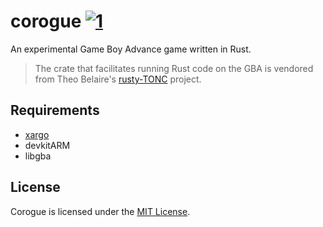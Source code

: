 # corogue [![1]][2]

An experimental Game Boy Advance game written in Rust.

> The crate that facilitates running Rust code on the GBA is vendored from
Theo Belaire's [rusty-TONC] project.


## Requirements

- [xargo]
- devkitARM
- libgba


## License

Corogue is licensed under the [MIT License].


[1]: https://travis-ci.org/iKevinY/corogue.svg "Build Status"
[2]: https://travis-ci.org/iKevinY/corogue

[rusty-TONC]: https://github.com/tbelaire/rusty-TONC
[xargo]: https://github.com/japaric/xargo
[MIT License]: LICENSE

